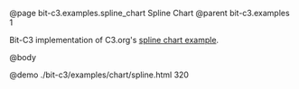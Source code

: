@page bit-c3.examples.spline_chart Spline Chart
@parent bit-c3.examples 1

Bit-C3 implementation of C3.org's [spline chart example](http://c3js.org/samples/chart_spline.html).

@body

@demo ./bit-c3/examples/chart/spline.html 320